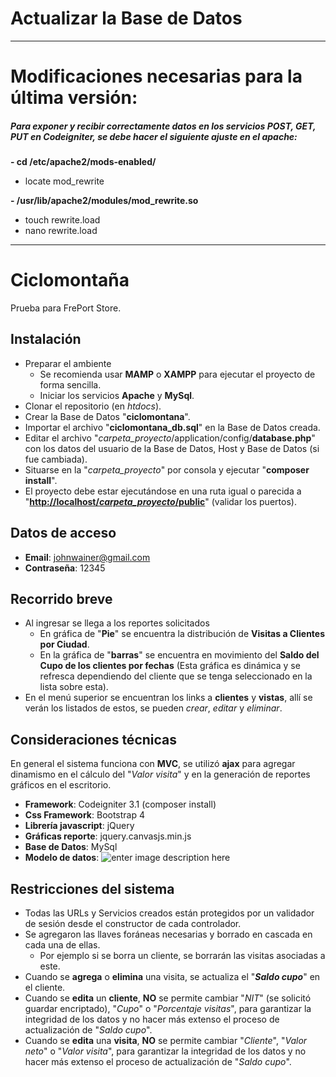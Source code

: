 # Actualizar la Base de Datos
------------

# Modificaciones necesarias para la última versión:

##### Para exponer y recibir correctamente datos en los servicios POST, GET, PUT en Codeigniter, se debe hacer el siguiente ajuste en el apache:

**- cd /etc/apache2/mods-enabled/**
 - locate mod_rewrite

**- /usr/lib/apache2/modules/mod_rewrite.so**
 - touch rewrite.load
 - nano rewrite.load
 

------------

# Ciclomontaña
Prueba para FrePort Store.

## Instalación

 - Preparar el ambiente
	 - Se recomienda usar **MAMP** o **XAMPP** para ejecutar el proyecto de forma sencilla.
	 - Iniciar los servicios **Apache** y **MySql**.
 - Clonar el repositorio (en *htdocs*).
 - Crear la Base de Datos "**ciclomontana**".
 - Importar el archivo "**ciclomontana_db.sql**" en la Base de Datos creada.
 - Editar el archivo "*carpeta_proyecto*/application/config/**database.php**" con los datos del usuario de la Base de Datos, Host y Base de Datos (si fue cambiada).
 - Situarse en la "*carpeta_proyecto*" por consola y ejecutar "**composer install**".
 - El proyecto debe estar ejecutándose en una ruta igual o parecida a "[**http://localhost/*carpeta_proyecto*/public**](http://localhost/carpeta_proyecto/public)" (validar los puertos).

## Datos de acceso

 - **Email**: johnwainer@gmail.com
 - **Contraseña**: 12345

## Recorrido breve

 - Al ingresar se llega a los reportes solicitados
	 - En gráfica de "**Pie**" se encuentra la distribución de **Visitas a Clientes por Ciudad**.
	 - En la gráfica de "**barras**" se encuentra en movimiento del **Saldo del Cupo de los clientes por fechas** (Esta gráfica es dinámica y se refresca dependiendo del cliente que se tenga seleccionado en la lista sobre esta).
 - En el menú superior se encuentran los links a **clientes** y **vistas**, allí se verán los listados de estos, se pueden *crear*, *editar* y *eliminar*.

## Consideraciones técnicas

En general el sistema funciona con **MVC**, se utilizó **ajax** para agregar dinamismo en el cálculo del "*Valor visita*" y en la generación de reportes gráficos en el escritorio.

 - **Framework**: Codeigniter 3.1 (composer install)
 - **Css Framework**: Bootstrap 4
 - **Librería javascript**: jQuery
 - **Gráficas reporte**: jquery.canvasjs.min.js
 - **Base de Datos**: MySql
 - **Modelo de datos**:
![enter image description here](http://johnwainer.com/bd.png)

## Restricciones del sistema

 - Todas las URLs y Servicios creados están protegidos por un validador de sesión desde el constructor de cada controlador.
 - Se agregaron las llaves foráneas necesarias y borrado en cascada en cada una de ellas.
	 - Por ejemplo si se borra un cliente, se borrarán las visitas asociadas a este.
 - Cuando se **agrega** o **elimina** una visita, se actualiza el "***Saldo cupo***" en el cliente.
 - Cuando se **edita** un **cliente**, **NO** se permite cambiar "*NIT*" (se solicitó guardar encriptado), "*Cupo*" o "*Porcentaje visitas*", para garantizar la integridad de los datos y no hacer más extenso el proceso de actualización de "*Saldo cupo*".
 - Cuando se **edita** una **visita**, **NO** se permite cambiar "*Cliente*", "*Valor neto*" o "*Valor visita*", para garantizar la integridad de los datos y no hacer más extenso el proceso de actualización de "*Saldo cupo*".

